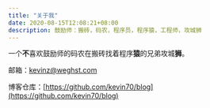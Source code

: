 ```yaml
---
title: "关于我"
date: 2020-08-15T12:08:21+08:00
description: 鼓励师：搬砖，码农，程序员，程序猿，工程师，攻城狮
---
```


一个**不**喜欢鼓励师的码农在搬砖找着程序**猿**的兄弟攻城**狮**。

邮箱：[kevinz@weghst.com](mailto:kevinz@weghst.com)

博客仓库：[https://github.com/kevin70/blog](https://github.com/kevin70/blog)